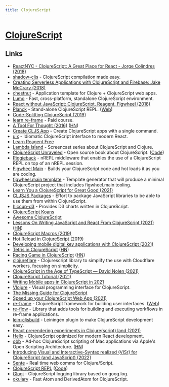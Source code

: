 ```yaml
---
title: ClojureScript
---
```


# [ClojureScript](https://github.com/clojure/clojurescript)

## Links

- [ReactNYC - ClojureScript: A Great Place for React - Jorge Colindres (2018)](https://www.youtube.com/watch?v=81_p6PSu064)
- [shadow-cljs](https://github.com/thheller/shadow-cljs) - ClojureScript compilation made easy.
- [Creating Serverless Applications with ClojureScript and Firebase: Jake McCrary (2018)](https://www.youtube.com/watch?v=rMqo3lgxe7o)
- [chestnut](https://github.com/plexus/chestnut) - Application template for Clojure + ClojureScript web apps.
- [Lumo](https://github.com/anmonteiro/lumo) - Fast, cross-platform, standalone ClojureScript environment.
- [React without JavaScript: ClojureScript, Reagent, Figwheel (2018)](https://www.youtube.com/watch?v=R07s6JpJICo)
- [Planck](https://github.com/planck-repl/planck) - Stand-alone ClojureScript REPL. ([Web](https://planck-repl.org/))
- [Code-Splitting ClojureScript (2019)](https://code.thheller.com/blog/shadow-cljs/2019/03/03/code-splitting-clojurescript.html)
- [learn re-frame](https://www.learnreframe.com/) - Paid course.
- [A Tool For Thought (2016)](http://swannodette.github.io/2016/06/03/tools-for-thought) ([HN](https://news.ycombinator.com/item?id=11834131))
- [Create CLJS App](https://github.com/filipesilva/create-cljs-app) - Create ClojureScript apps with a single command.
- [uix](https://github.com/roman01la/uix) - Idiomatic ClojureScript interface to modern React.
- [Learn Reagent Free](https://www.jacekschae.com/courses/learn-reagent-free/)
- [Lambda Island](https://lambdaisland.com/) - Screencast series about ClojureScript and Clojure.
- [ClojureScript Unraveled](http://funcool.github.io/clojurescript-unraveled/) - Open source book about ClojureScript. ([Code](https://github.com/funcool/clojurescript-unraveled))
- [Piggieback](https://github.com/nrepl/piggieback) - nREPL middleware that enables the use of a ClojureScript REPL on top of an nREPL session.
- [Figwheel Main](https://github.com/bhauman/figwheel-main) - Builds your ClojureScript code and hot loads it as you are coding.
- [figwheel.main template](https://github.com/bhauman/figwheel-main-template) - Template generator that will produce a minimal ClojureScript project that includes figwheel.main tooling.
- [Learn You a ClojureScript for Great Good (2021)](https://juxt.pro/blog/learn-you-a-cljs)
- [CLJSJS Packages](https://github.com/cljsjs/packages) - Effort to package JavaScript libraries to be able to use them from within ClojureScript.
- [hiccup-d3](https://github.com/rollacaster/hiccup-d3) - Provides D3 charts written in ClojureScript.
- [ClojureScript Koans](http://clojurescriptkoans.com/)
- [Awesome ClojureScript](https://github.com/hantuzun/awesome-clojurescript)
- [Lessons On Writing JavaScript and React From ClojureScript (2021)](https://jerue.org/blog/lessons-on-writing-javascript-and-react-from-clojurescript/) ([HN](https://news.ycombinator.com/item?id=27089576))
- [ClojureScript Macros (2019)](https://code.thheller.com/blog/shadow-cljs/2019/10/12/clojurescript-macros.html)
- [Hot Reload in ClojureScript (2019)](https://code.thheller.com/blog/shadow-cljs/2019/08/25/hot-reload-in-clojurescript.html)
- [Developing mobile digital key applications with ClojureScript (2021)](https://vouch.io/developing-mobile-digital-key-applications-with-clojurescript/)
- [Tetris in ClojureScript](https://shaunlebron.github.io/t3tr0s-slides/#0) ([HN](https://news.ycombinator.com/item?id=27499904))
- [Racing Game in ClojureScript](https://github.com/ertugrulcetin/racing-game-cljs) ([HN](https://news.ycombinator.com/item?id=27597987))
- [clojureflare](https://github.com/sauercrowd/clojureflare) - Clojurescript library to simplify the use with Cloudflare workers, focusing on simplicity.
- [ClojureScript in the Age of TypeScript — David Nolen (2021)](https://www.youtube.com/watch?v=3HxVMGaiZbc)
- [ClojureScript Tutorial (2021)](https://purelyfunctional.tv/guide/clojurescript-tutorial/)
- [Writing Mobile apps in ClojureScript in 2021](https://www.juxt.pro/blog/clojurescript-native-apps-2021)
- [Vlojure](https://github.com/Ella-Hoeppner/Vlojure) - Visual programming interface for ClojureScript.
- [The Missing Guide for ClojureScript](https://github.com/dundalek/clojurescript-guide)
- [Speed up your ClojureScript Web App (2021)](https://www.juxt.pro/blog/clojurescript-app-performance)
- [re-frame](https://github.com/Day8/re-frame) - ClojureScript framework for building user interfaces. ([Web](http://day8.github.io/re-frame/))
- [re-flow](https://github.com/Guaranteed-Rate/re-flow) - Library that adds tools for building and executing workflows in re-frame applications.
- [lein-cljsbuild](https://github.com/emezeske/lein-cljsbuild) - Leiningen plugin to make ClojureScript development easy.
- [React prerendering experiments in Clojure(script) land (2021)](https://www.arthurbrrs.me/prerendering-react-clojurescript-land)
- [Helix](https://github.com/lilactown/helix) - ClojureScript optimized for modern React development.
- [obb](https://github.com/babashka/obb) - Ad-hoc ClojureScript scripting of Mac applications via Apple's Open Scripting Architecture. ([HN](https://news.ycombinator.com/item?id=29779353))
- [Introducing Visual and Interactive-Syntax realized (VISr) for ClojureScript (and JavaScript) (2022)](https://prl.ccs.neu.edu/blog/2022/01/06/introducing-visual-and-interactive-syntax-realized-visr-for-clojurescript-and-javascript/)
- [Sente](https://github.com/ptaoussanis/sente) - Real time web comms for Clojure/Script.
- [ClojureScript REPL](https://clojurescript.io/) ([Code](https://github.com/arichiardi/replumb))
- [Glogi](https://github.com/lambdaisland/glogi) - ClojureScript logging library based on goog.log.
- [okulary](https://github.com/funcool/okulary) - Fast Atom and DerivedAtom for ClojureScript.
